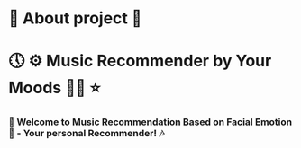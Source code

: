 # 🚀 About project 💖

# 🕔 ⚙ Music Recommender by Your Moods ✌🏻 ⭐

### 🙏 Welcome to Music Recommendation Based on Facial Emotion🙏 - Your personal Recommender! 🎶

